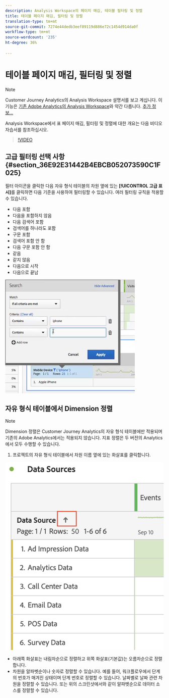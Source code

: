 ```yaml
---
description: Analysis Workspace의 페이지 매김, 테이블 필터링 및 정렬
title: 테이블 페이지 매김, 필터링 및 정렬
translation-type: tm+mt
source-git-commit: 7274e44dedb3eef89119d886e72c1454d914da0f
workflow-type: tm+mt
source-wordcount: '235'
ht-degree: 36%

---
```



# 테이블 페이지 매김, 필터링 및 정렬

>[!NOTE]
>
>Customer Journey Analytics의 Analysis Workspace 설명서를 보고 계십니다. 이 기능은 [기존 Adobe Analytics의 Analysis Workspace](https://docs.adobe.com/content/help/ko-KR/analytics/analyze/analysis-workspace/home.html)와 약간 다릅니다. [추가 정보...](/help/getting-started/cja-aa.md)

Analysis Workspace에서 표 페이지 매김, 필터링 및 정렬에 대한 개요는 다음 비디오 자습서를 참조하십시오.

>[!VIDEO](https://video.tv.adobe.com/v/23968)

## 고급 필터링 선택 사항 {#section_36E92E31442B4EBCB052073590C1F025}

필터 아이콘을 클릭한 다음 자유 형식 테이블의 차원 옆에 있는 **[!UICONTROL 고급 표시]**&#x200B;를 클릭하면 다음 기준을 사용하여 필터링할 수 있습니다. 여러 필터링 규칙을 적용할 수 있습니다.

* 다음 포함
* 다음을 포함하지 않음
* 다음 검색어 포함
* 검색어를 하나라도 포함
* 구문 포함
* 검색어 포함 안 함
* 다음 구문 포함 안 함
* 같음
* 같지 않음
* 다음으로 시작
* 다음으로 끝남

![](assets/advanced-filter.png)

## 자유 형식 테이블에서 Dimension 정렬

>[!NOTE]
>
>Dimension 정렬은 Customer Journey Analytics의 자유 형식 테이블에만 적용되며 기존의 Adobe Analytics에서는 적용되지 않습니다. 지표 정렬은 두 버전의 Analytics에서 모두 수행할 수 있습니다.

1. 프로젝트의 자유 형식 테이블에서 차원 이름 옆에 있는 화살표를 클릭합니다.

![](assets/sort-dimensions.png)

* 아래쪽 화살표는 내림차순으로 정렬하고 위쪽 화살표(기본값)는 오름차순으로 정렬합니다.
* 차원을 알파벳순이나 숫자로 정렬할 수 있습니다. 예를 들어, 워크플로우에서 단계의 번호가 매겨진 상태이며 단계 번호로 정렬할 수 있습니다. 날짜별로 날짜 관련 차원을 정렬할 수 있습니다. 또는 위의 스크린샷에서와 같이 알파벳순으로 데이터 소스를 정렬할 수 있습니다.
